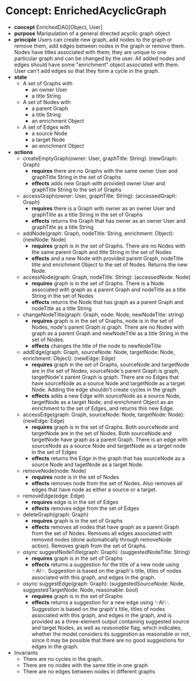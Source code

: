 # Concept: EnrichedAcyclicGraph

+ **concept** EnrichedDAG[Object, User]
+ **purpose** Manipulation of a general directed acyclic graph object
+ **principle** Users can create new graph, add nodes to the graph or remove them, add
  edges between nodes in the graph or remove them. Nodes have titles associated with
  them; they are unique to one particular graph and can be changed by the user.  All
  added nodes and edges should have some "enrichment" object associated with them.
  User can't add edges so that they form a cycle in the graph.
+ **state**
  + A set of Graphs with
    + an owner User
    + a title String
  + A set of Nodes with
    + a parent Graph
    + a title String
    + an enrichment Object
  + A set of Edges with
    + a source Node
    + a target Node
    + an enrichment Object
+ **actions**
  + createEmptyGraph(owner: User, graphTitle: String): (newGraph: Graph)
    + **requires** there are no Graphs with the same owner User and graphTitle String
     in the set of Graphs
    + **effects** adds new Graph with provided owner User and graphTitle String to the
      set of Graphs
  + accessGraph(owner: User, graphTitle: String): (accessedGraph: Graph)
    + **requires** there is a Graph with owner as an owner User and graphTitle as a
      title String in the set of Graphs
    + **effects** returns the Graph that has owner as an owner User and graphTitle as a
      title String
  + addNode(graph: Graph, nodeTitle: String, enrichment: Object): (newNode: Node)
    + **requires** graph is in the set of Graphs. There are no Nodes with the same
      parent Graph and title String in the set of Nodes
    + **effects** and a new Node with provided parent Graph, nodeTitle title and
      enrichment Object to the set of Nodes. Returns the new Node.
  + accessNode(graph: Graph, nodeTitle: String): (accessedNode: Node)
    + **requires** graph is in the set of Graphs. There is a Node associated with
      graph as a parent Graph and nodeTitle as a title String in the set of Nodes
    + **effects** returns the Node that has graph as a parent Graph and nodeTitle as a
      title String
  + changeNodeTitle(graph: Graph, node: Node, newNodeTitle: string)
    + **requires** graph is in the set of Graphs, node is in the set of Nodes, node's
      parent Graph is graph. There are no Nodes with graph as a parent Graph and
      newNodeTitle as a title String in the set of Nodes.
    + **effects** changes the title of the node to newNodeTitle
  + addEdge(graph: Graph, sourceNode: Node, targetNode: Node, enrichment: Object):
    (newEdge: Edge)
    + **requires** graph in the set of Graphs, sourceNode and targetNode are in the
      set of Nodes, sourceNode's parent Graph is graph, targetNode's parent Graph is
      graph. There are no Edges that have sourceNode as a source Node and targetNode
      as a target Node.  Adding the edge shouldn't create cycles in the graph
    + **effects** adds a new Edge with sourceNode as a source Node, targetNode as a
      target Node, and enrichment Object as an enrichment to the set of Edges, and
      returns this new Edge.
  + accessEdge(graph: Graph, sourceNode: Node, targetNode: Node): (newEdge: Edge)
    + **requires** graph is in the set of Graphs. Both sourceNode and targetNode are
      in the set of Nodes. Both sourceNode and targetNode have graph as a parent
      Graph.  There is an edge with sourceNode as a source Node and targetNode as a
      target node in the set of Edges
    + **effects** returns the Edge in the graph that has sourceNode as a source Node
      and tagetNode as a target Node.
  + removeNode(node: Node)
    + **requires** node is in the set of Nodes
    + **effects** removes node from the set of Nodes. Also removes all edges that
      have node as either a source or a target.
  + removeEdge(edge: Edge)
    + **requires** edge is in the set of Edges
    + **effects** removes edge from the set of Edges
  + deleteGraph(graph: Graph)
    + **requires** graph is in the set of Graphs
    + **effects** removes all nodes that have graph as a parent Graph from the set of
      Nodes. Removes all edges associated with removed nodes (done automatically
      through removeNode action). Removes graph from the set of Graphs.
  + *async* suggestNodeTitle(graph: Graph): (suggestedNodeTitle: String)
    + **requires** graph is in the set of Graphs
    + **effects** returns a suggestion for the title of a new node using ✨AI✨.
      Suggestion is based on the graph's title, titles of nodes associated with
      this graph, and edges in the graph.
  + *async* suggestEdge(graph: Graph): (suggestedSourceNode: Node,
    suggestedTargetNode: Node, reasonable: bool)
    + **requires** graph is in the set of Graphs
    + **effects** returns a suggestion for a new edge using ✨AI✨. Suggestion is based
      on the graph's title, titles of nodes associated with this graph, and edges in
      the graph, and is provided as a three-element output containing suggested source
      and target Nodes, as well as *reasonable* flag, which indicates, whether the model
      considers its suggestion as reasonable or not, since it may be possible that there
      are no good suggestions for edges in the graph.
+ Invariants
  + There are no cycles in the graph.
  + There are no nodes with the same title in one graph
  + There are no edges between nodes in different graphs